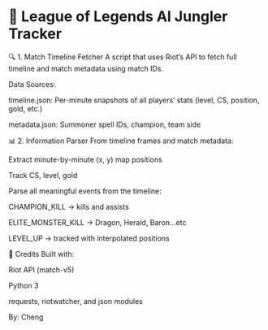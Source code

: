 # 🧠 League of Legends AI Jungler Tracker
🔍 1. Match Timeline Fetcher
A script that uses Riot’s API to fetch full timeline and match metadata using match IDs.

Data Sources:

timeline.json: Per-minute snapshots of all players’ stats (level, CS, position, gold, etc.)

metadata.json: Summoner spell IDs, champion, team side

📊 2. Information Parser
From timeline frames and match metadata:

Extract minute-by-minute (x, y) map positions

Track CS, level, gold

Parse all meaningful events from the timeline:

CHAMPION_KILL → kills and assists

ELITE_MONSTER_KILL → Dragon, Herald, Baron...etc

LEVEL_UP → tracked with interpolated positions

💬 Credits
Built with:

Riot API (match-v5)

Python 3

requests, riotwatcher, and json modules

By: Cheng

